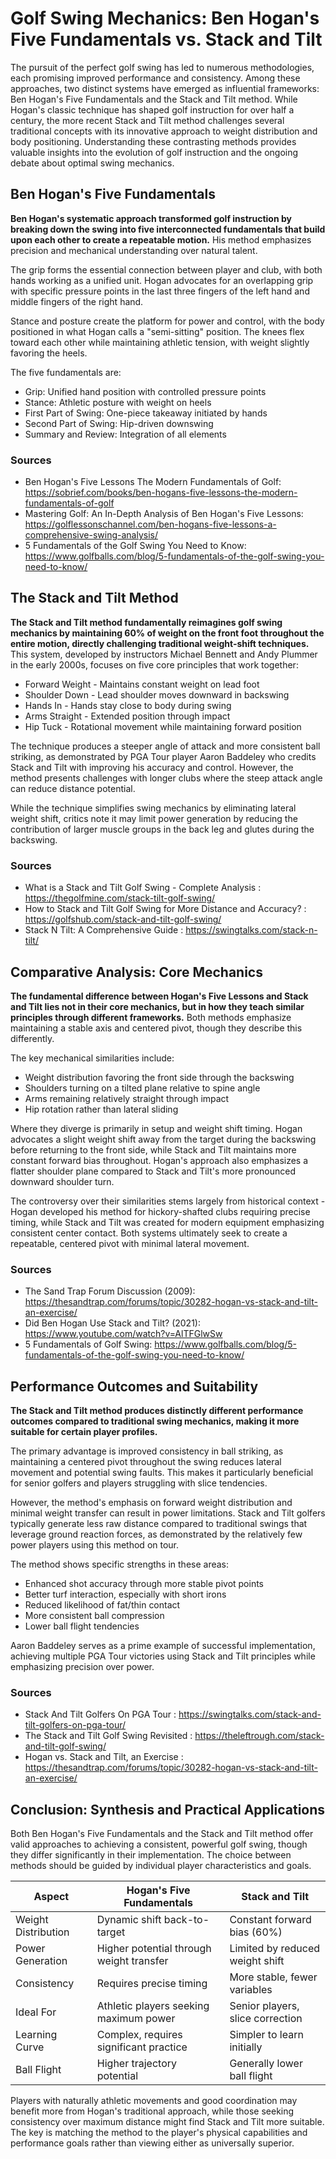 # Golf Swing Mechanics: Ben Hogan's Five Fundamentals vs. Stack and Tilt

The pursuit of the perfect golf swing has led to numerous methodologies, each promising improved performance and consistency. Among these approaches, two distinct systems have emerged as influential frameworks: Ben Hogan's Five Fundamentals and the Stack and Tilt method. While Hogan's classic technique has shaped golf instruction for over half a century, the more recent Stack and Tilt method challenges several traditional concepts with its innovative approach to weight distribution and body positioning. Understanding these contrasting methods provides valuable insights into the evolution of golf instruction and the ongoing debate about optimal swing mechanics.

## Ben Hogan's Five Fundamentals

**Ben Hogan's systematic approach transformed golf instruction by breaking down the swing into five interconnected fundamentals that build upon each other to create a repeatable motion.** His method emphasizes precision and mechanical understanding over natural talent.

The grip forms the essential connection between player and club, with both hands working as a unified unit. Hogan advocates for an overlapping grip with specific pressure points in the last three fingers of the left hand and middle fingers of the right hand.

Stance and posture create the platform for power and control, with the body positioned in what Hogan calls a "semi-sitting" position. The knees flex toward each other while maintaining athletic tension, with weight slightly favoring the heels.

The five fundamentals are:
* Grip: Unified hand position with controlled pressure points
* Stance: Athletic posture with weight on heels
* First Part of Swing: One-piece takeaway initiated by hands
* Second Part of Swing: Hip-driven downswing
* Summary and Review: Integration of all elements

### Sources
- Ben Hogan's Five Lessons The Modern Fundamentals of Golf: https://sobrief.com/books/ben-hogans-five-lessons-the-modern-fundamentals-of-golf
- Mastering Golf: An In-Depth Analysis of Ben Hogan's Five Lessons: https://golflessonschannel.com/ben-hogans-five-lessons-a-comprehensive-swing-analysis/
- 5 Fundamentals of the Golf Swing You Need to Know: https://www.golfballs.com/blog/5-fundamentals-of-the-golf-swing-you-need-to-know/

## The Stack and Tilt Method

**The Stack and Tilt method fundamentally reimagines golf swing mechanics by maintaining 60% of weight on the front foot throughout the entire motion, directly challenging traditional weight-shift techniques.** This system, developed by instructors Michael Bennett and Andy Plummer in the early 2000s, focuses on five core principles that work together:

* Forward Weight - Maintains constant weight on lead foot
* Shoulder Down - Lead shoulder moves downward in backswing
* Hands In - Hands stay close to body during swing
* Arms Straight - Extended position through impact  
* Hip Tuck - Rotational movement while maintaining forward position

The technique produces a steeper angle of attack and more consistent ball striking, as demonstrated by PGA Tour player Aaron Baddeley who credits Stack and Tilt with improving his accuracy and control. However, the method presents challenges with longer clubs where the steep attack angle can reduce distance potential.

While the technique simplifies swing mechanics by eliminating lateral weight shift, critics note it may limit power generation by reducing the contribution of larger muscle groups in the back leg and glutes during the backswing.

### Sources
- What is a Stack and Tilt Golf Swing - Complete Analysis : https://thegolfmine.com/stack-tilt-golf-swing/
- How to Stack and Tilt Golf Swing for More Distance and Accuracy? : https://golfshub.com/stack-and-tilt-golf-swing/
- Stack N Tilt: A Comprehensive Guide : https://swingtalks.com/stack-n-tilt/

## Comparative Analysis: Core Mechanics

**The fundamental difference between Hogan's Five Lessons and Stack and Tilt lies not in their core mechanics, but in how they teach similar principles through different frameworks.** Both methods emphasize maintaining a stable axis and centered pivot, though they describe this differently.

The key mechanical similarities include:
- Weight distribution favoring the front side through the backswing
- Shoulders turning on a tilted plane relative to spine angle
- Arms remaining relatively straight through impact
- Hip rotation rather than lateral sliding

Where they diverge is primarily in setup and weight shift timing. Hogan advocates a slight weight shift away from the target during the backswing before returning to the front side, while Stack and Tilt maintains more constant forward bias throughout. Hogan's approach also emphasizes a flatter shoulder plane compared to Stack and Tilt's more pronounced downward shoulder turn.

The controversy over their similarities stems largely from historical context - Hogan developed his method for hickory-shafted clubs requiring precise timing, while Stack and Tilt was created for modern equipment emphasizing consistent center contact. Both systems ultimately seek to create a repeatable, centered pivot with minimal lateral movement.

### Sources
- The Sand Trap Forum Discussion (2009): https://thesandtrap.com/forums/topic/30282-hogan-vs-stack-and-tilt-an-exercise/
- Did Ben Hogan Use Stack and Tilt? (2021): https://www.youtube.com/watch?v=AlTFGlwSw
- 5 Fundamentals of Golf Swing: https://www.golfballs.com/blog/5-fundamentals-of-the-golf-swing-you-need-to-know/

## Performance Outcomes and Suitability

**The Stack and Tilt method produces distinctly different performance outcomes compared to traditional swing mechanics, making it more suitable for certain player profiles.** 

The primary advantage is improved consistency in ball striking, as maintaining a centered pivot throughout the swing reduces lateral movement and potential swing faults. This makes it particularly beneficial for senior golfers and players struggling with slice tendencies.

However, the method's emphasis on forward weight distribution and minimal weight transfer can result in power limitations. Stack and Tilt golfers typically generate less raw distance compared to traditional swings that leverage ground reaction forces, as demonstrated by the relatively few power players using this method on tour.

The method shows specific strengths in these areas:
* Enhanced shot accuracy through more stable pivot points
* Better turf interaction, especially with short irons
* Reduced likelihood of fat/thin contact
* More consistent ball compression
* Lower ball flight tendencies

Aaron Baddeley serves as a prime example of successful implementation, achieving multiple PGA Tour victories using Stack and Tilt principles while emphasizing precision over power.

### Sources
- Stack And Tilt Golfers On PGA Tour : https://swingtalks.com/stack-and-tilt-golfers-on-pga-tour/
- The Stack and Tilt Golf Swing Revisited : https://theleftrough.com/stack-and-tilt-golf-swing/
- Hogan vs. Stack and Tilt, an Exercise : https://thesandtrap.com/forums/topic/30282-hogan-vs-stack-and-tilt-an-exercise/

## Conclusion: Synthesis and Practical Applications

Both Ben Hogan's Five Fundamentals and the Stack and Tilt method offer valid approaches to achieving a consistent, powerful golf swing, though they differ significantly in their implementation. The choice between methods should be guided by individual player characteristics and goals.

| Aspect | Hogan's Five Fundamentals | Stack and Tilt |
|--------|---------------------------|----------------|
| Weight Distribution | Dynamic shift back-to-target | Constant forward bias (60%) |
| Power Generation | Higher potential through weight transfer | Limited by reduced weight shift |
| Consistency | Requires precise timing | More stable, fewer variables |
| Ideal For | Athletic players seeking maximum power | Senior players, slice correction |
| Learning Curve | Complex, requires significant practice | Simpler to learn initially |
| Ball Flight | Higher trajectory potential | Generally lower ball flight |

Players with naturally athletic movements and good coordination may benefit more from Hogan's traditional approach, while those seeking consistency over maximum distance might find Stack and Tilt more suitable. The key is matching the method to the player's physical capabilities and performance goals rather than viewing either as universally superior.